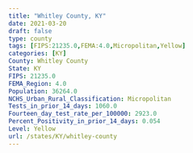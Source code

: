 ```yaml
---
title: "Whitley County, KY"
date: 2021-03-20
draft: false
type: county
tags: [FIPS:21235.0,FEMA:4.0,Micropolitan,Yellow]
categories: [KY]
County: Whitley County
State: KY
FIPS: 21235.0
FEMA_Region: 4.0
Population: 36264.0
NCHS_Urban_Rural_Classification: Micropolitan
Tests_in_prior_14_days: 1060.0
Fourteen_day_test_rate_per_100000: 2923.0
Percent_Positivity_in_prior_14_days: 0.054
Level: Yellow
url: /states/KY/whitley-county
---
```




